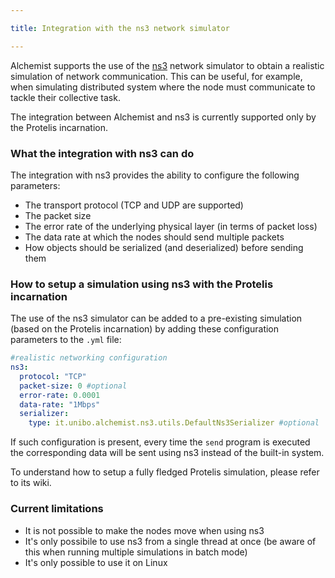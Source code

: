 ```yaml
---

title: Integration with the ns3 network simulator

---
```



Alchemist supports the use of the [ns3](https://www.nsnam.org/) network simulator to obtain a realistic simulation of network communication.
This can be useful, for example, when simulating distributed system where the node must communicate to tackle their collective task. 

The integration between Alchemist and ns3 is currently supported only by the Protelis incarnation. 

### What the integration with ns3 can do

The integration with ns3 provides the ability to configure the following parameters: 

- The transport protocol (TCP and UDP are supported)
- The packet size
- The error rate of the underlying physical layer (in terms of packet loss)
- The data rate at which the nodes should send multiple packets
- How objects should be serialized (and deserialized) before sending them

### How to setup a simulation using ns3 with the Protelis incarnation

The use of the ns3 simulator can be added to a pre-existing simulation (based on the Protelis incarnation) by adding these configuration parameters to the `.yml` file: 

```yaml
#realistic networking configuration
ns3:
  protocol: "TCP"
  packet-size: 0 #optional
  error-rate: 0.0001
  data-rate: "1Mbps"
  serializer:
    type: it.unibo.alchemist.ns3.utils.DefaultNs3Serializer #optional
```
If such configuration is present, every time the `send` program is executed the corresponding data will be sent using ns3 instead of the built-in system. 

To understand how to setup a fully fledged Protelis simulation, please refer to its wiki. 

### Current limitations

- It is not possible to make the nodes move when using ns3
- It's only possibile to use ns3 from a single thread at once (be aware of this when running multiple simulations in batch mode)
- It's only possible to use it on Linux
